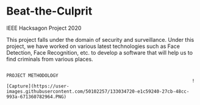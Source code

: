 # Beat-the-Culprit
IEEE Hacksagon Project 2020


This project falls under the domain of security and surveillance. Under this project, we have worked on various latest technologies such as Face Detection, Face Recognition, etc. to develop a software that will help us to find criminals from various places.

                                                                        PROJECT METHODOLOGY
                                                                        ![Capture](https://user-images.githubusercontent.com/50102257/133034720-e1c59240-27cb-48cc-993a-671360782964.PNG)


